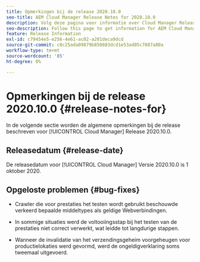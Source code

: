 ```yaml
---
title: Opmerkingen bij de release 2020.10.0
seo-title: AEM Cloud Manager Release Notes for 2020.10.0
description: Volg deze pagina voor informatie over Cloud Manager Release 2020.10.0
seo-description: Follow this page to get information for AEM Cloud Manager Release 2020.10.0
feature: Release Information
exl-id: c79454e5-e256-4e61-ac02-a201deca9dcd
source-git-commit: c0c25ada09879b850883dcd1e53ad05c7087a80a
workflow-type: tm+mt
source-wordcount: '85'
ht-degree: 0%

---
```


# Opmerkingen bij de release 2020.10.0 {#release-notes-for}

In de volgende sectie worden de algemene opmerkingen bij de release beschreven voor [!UICONTROL Cloud Manager] Release 2020.10.0.

## Releasedatum {#release-date}

De releasedatum voor [!UICONTROL Cloud Manager] Versie 2020.10.0 is 1 oktober 2020.

## Opgeloste problemen {#bug-fixes}

* Crawler die voor prestaties het testen wordt gebruikt beschouwde verkeerd bepaalde middeltypes als geldige Webverbindingen.

* In sommige situaties werd de voltooiingsstap bij het testen van de prestaties niet correct verwerkt, wat leidde tot langdurige stappen.

* Wanneer de invalidatie van het verzendingsgeheim voorgeheugen voor productielokaties werd gevormd, werd de ongeldigverklaring soms tweemaal uitgevoerd.
